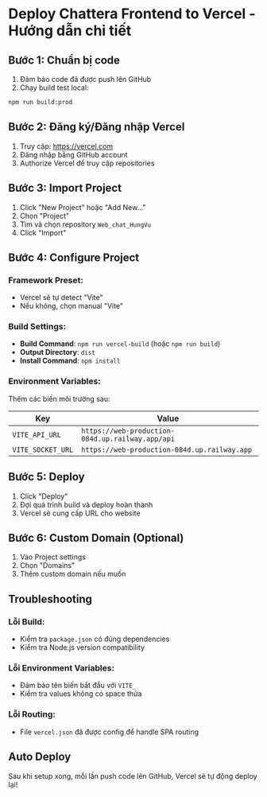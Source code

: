 # Deploy Chattera Frontend to Vercel - Hướng dẫn chi tiết

## Bước 1: Chuẩn bị code

1. Đảm bảo code đã được push lên GitHub
2. Chạy build test local:
```bash
npm run build:prod
```

## Bước 2: Đăng ký/Đăng nhập Vercel

1. Truy cập: https://vercel.com
2. Đăng nhập bằng GitHub account
3. Authorize Vercel để truy cập repositories

## Bước 3: Import Project

1. Click "New Project" hoặc "Add New..."
2. Chọn "Project"
3. Tìm và chọn repository `Web_chat_HungVu`
4. Click "Import"

## Bước 4: Configure Project

### Framework Preset: 
- Vercel sẽ tự detect "Vite"
- Nếu không, chọn manual "Vite"

### Build Settings:
- **Build Command**: `npm run vercel-build` (hoặc `npm run build`)
- **Output Directory**: `dist`
- **Install Command**: `npm install`

### Environment Variables:
Thêm các biến môi trường sau:

| Key | Value |
|-----|-------|
| `VITE_API_URL` | `https://web-production-084d.up.railway.app/api` |
| `VITE_SOCKET_URL` | `https://web-production-084d.up.railway.app` |

## Bước 5: Deploy

1. Click "Deploy"
2. Đợi quá trình build và deploy hoàn thành
3. Vercel sẽ cung cấp URL cho website

## Bước 6: Custom Domain (Optional)

1. Vào Project settings
2. Chọn "Domains"  
3. Thêm custom domain nếu muốn

## Troubleshooting

### Lỗi Build:
- Kiểm tra `package.json` có đúng dependencies
- Kiểm tra Node.js version compatibility

### Lỗi Environment Variables:
- Đảm bảo tên biến bắt đầu với `VITE_`
- Kiểm tra values không có space thừa

### Lỗi Routing:
- File `vercel.json` đã được config để handle SPA routing

## Auto Deploy

Sau khi setup xong, mỗi lần push code lên GitHub, Vercel sẽ tự động deploy lại!
